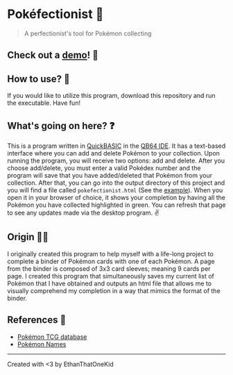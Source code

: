 # Pokéfectionist 🌟

> A perfectionist's tool for Pokémon collecting

## Check out a [demo][example]! 👀

## How to use? 💾

If you would like to utilize this program, download this repository and run the executable.
Have fun!

## What's going on here? ❓

This is a program written in [QuickBASIC](https://en.wikipedia.org/wiki/QuickBASIC) in the [QB64 IDE](https://www.qb64.org/portal/).
It has a text-based interface where you can add and delete Pokémon to your collection.
Upon running the program, you will receive two options: add and delete.
After you choose add/delete, you must enter a valid Pokédex number and the program will save that you have added/deleted that Pokémon from your collection.
After that, you can go into the output directory of this project and you will find a file called `pokefectionist.html` (See the [example][example]).
When you open it in your browser of choice, it shows your completion by having all the Pokémon you have collected highlighted in green.
You can refresh that page to see any updates made via the desktop program. ✌

## Origin 🧙‍♂️
I originally created this program to help myself with a life-long project to complete a binder of Pokémon cards with one of each Pokémon. A page from the binder is composed of 3x3 card sleeves; meaning 9 cards per page. I created this program that simultaneously saves my current list of Pokémon that I have obtained and outputs an html file that allows me to visually comprehend my completion in a way that mimics the format of the binder.

## References 🔎

* [Pokémon TCG database](https://pkmncards.com/)
* [Pokémon Names](https://github.com/sindresorhus/pokemon/blob/main/data/en.json)

---

Created with <3 by EthanThatOneKid

[example]: https://htmlpreview.github.io/?https://github.com/EthanThatOneKid/pokefectionist/blob/master/output/pokefectionist.html
